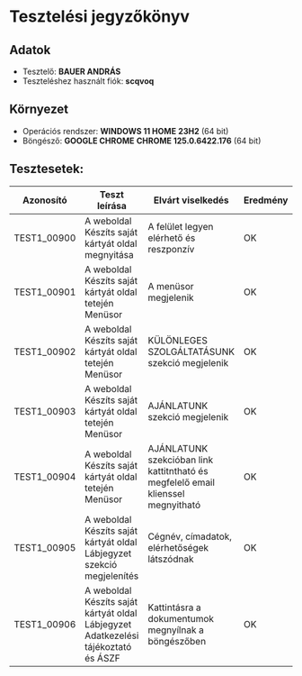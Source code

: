 # Tesztelési jegyzőkönyv

## Adatok

- Tesztelő: __BAUER ANDRÁS__
- Teszteléshez használt fiók: __scqvoq__

## Környezet

- Operációs rendszer: __WINDOWS 11 HOME__ __23H2__ (64 bit) 
- Böngésző: __GOOGLE CHROME__ __CHROME 125.0.6422.176__ (64 bit)

## Tesztesetek:

| Azonosító | Teszt leírása | Elvárt viselkedés | Eredmény |
|-----------|---------------|-------------------|----------|
| TEST1_00900 | A weboldal Készíts saját kártyát oldal megnyitása | A felület legyen elérhető és reszponzív| OK       |
| TEST1_00901 | A weboldal Készíts saját kártyát oldal tetején Menüsor | A menüsor megjelenik | OK       |
| TEST1_00902 | A weboldal Készíts saját kártyát oldal tetején Menüsor | KÜLÖNLEGES SZOLGÁLTATÁSUNK szekció megjelenik | OK       |
| TEST1_00903 | A weboldal Készíts saját kártyát oldal tetején Menüsor | AJÁNLATUNK szekció megjelenik | OK       |
| TEST1_00904 | A weboldal Készíts saját kártyát oldal tetején Menüsor | AJÁNLATUNK szekcióban link kattitntható és megfelelő email klienssel megnyitható | OK       |
| TEST1_00905 | A weboldal Készíts saját kártyát oldal Lábjegyzet szekció megjelenítés | Cégnév, címadatok, elérhetőségek látszódnak | OK       |
| TEST1_00906 | A weboldal Készíts saját kártyát oldal Lábjegyzet Adatkezelési tájékoztató és ÁSZF | Kattintásra a dokumentumok megnyílnak a böngészőben | OK       |
